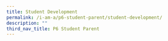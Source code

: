 ```yaml
---
title: Student Development
permalink: /i-am-a/p6-student-parent/student-development/
description: ""
third_nav_title: P6 Student Parent
---
```

